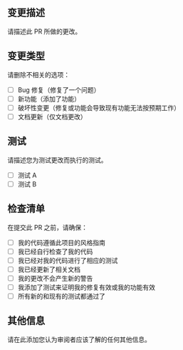 ## 变更描述
请描述此 PR 所做的更改。

## 变更类型
请删除不相关的选项：

- [ ] Bug 修复（修复了一个问题）
- [ ] 新功能（添加了功能）
- [ ] 破坏性变更（修复或功能会导致现有功能无法按预期工作）
- [ ] 文档更新（仅文档更改）

## 测试
请描述您为测试更改而执行的测试。

- [ ] 测试 A
- [ ] 测试 B

## 检查清单
在提交此 PR 之前，请确保：

- [ ] 我的代码遵循此项目的风格指南
- [ ] 我已经自行检查了我的代码
- [ ] 我已经对我的代码进行了相应的测试
- [ ] 我已经更新了相关文档
- [ ] 我的更改不会产生新的警告
- [ ] 我添加了测试来证明我的修复有效或我的功能有效
- [ ] 所有新的和现有的测试都通过了

## 其他信息
请在此添加您认为审阅者应该了解的任何其他信息。 